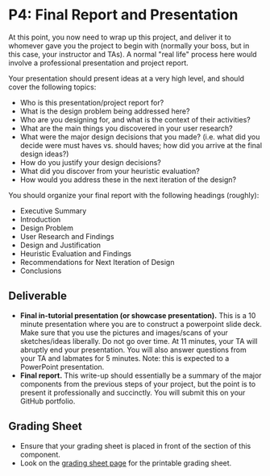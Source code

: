 # P4: Final Report and Presentation

At this point, you now need to wrap up this project, and deliver it to whomever gave you the project to begin with (normally your boss, but in this case, your instructor and TAs). A normal "real life" process here would involve a professional presentation and project report.

Your presentation should present ideas at a very high level, and should cover the following topics:

* Who is this presentation/project report for?
* What is the design problem being addressed here?
* Who are you designing for, and what is the context of their activities?
* What are the main things you discovered in your user research?
* What were the major design decisions that you made? (i.e. what did you decide were must haves vs. should haves; how did you arrive at the final design ideas?)
* How do you justify your design decisions?
* What did you discover from your heuristic evaluation?
* How would you address these in the next iteration of the design?

You should organize your final report with the following headings (roughly):

* Executive Summary
* Introduction
* Design Problem
* User Research and Findings
* Design and Justification
* Heuristic Evaluation and Findings
* Recommendations for Next Iteration of Design
* Conclusions

## Deliverable
* **Final in-tutorial presentation (or showcase presentation).** This is a 10 minute presentation where you are to construct a powerpoint slide deck. Make sure that you use the pictures and images/scans of your sketches/ideas liberally. Do not go over time. At 11 minutes, your TA will abruptly end your presentation. You will also answer questions from your TA and labmates for 5 minutes. Note: this is expected to a PowerPoint presentation.
* **Final report.** This write-up should essentially be a summary of the major components from the previous steps of your project, but the point is to present it professionally and succinctly. You will submit this on your GitHub portfolio.

## Grading Sheet
* Ensure that your grading sheet is placed in front of the section of this component.
* Look on the [grading sheet page](project-grading-sheets.md) for the printable grading sheet.